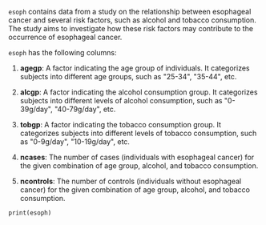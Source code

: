 `esoph` contains data from a study on the relationship between esophageal cancer and several risk factors, such as alcohol and tobacco consumption. The study aims to investigate how these risk factors may contribute to the occurrence of esophageal cancer.

`esoph` has the following columns:

1.  **agegp**: A factor indicating the age group of individuals. It categorizes subjects into different age groups, such as "25-34", "35-44", etc.

2.  **alcgp**: A factor indicating the alcohol consumption group. It categorizes subjects into different levels of alcohol consumption, such as "0-39g/day", "40-79g/day", etc.

3.  **tobgp**: A factor indicating the tobacco consumption group. It categorizes subjects into different levels of tobacco consumption, such as "0-9g/day", "10-19g/day", etc.

4.  **ncases**: The number of cases (individuals with esophageal cancer) for the given combination of age group, alcohol, and tobacco consumption.

5.  **ncontrols**: The number of controls (individuals without esophageal cancer) for the given combination of age group, alcohol, and tobacco consumption.

```{r}
print(esoph)
```
